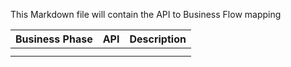 This Markdown file will contain the API to Business Flow mapping

| Business Phase | API | Description |
| -------------- | --- | ----------- |
|                |     |             |
|                |     |             |
